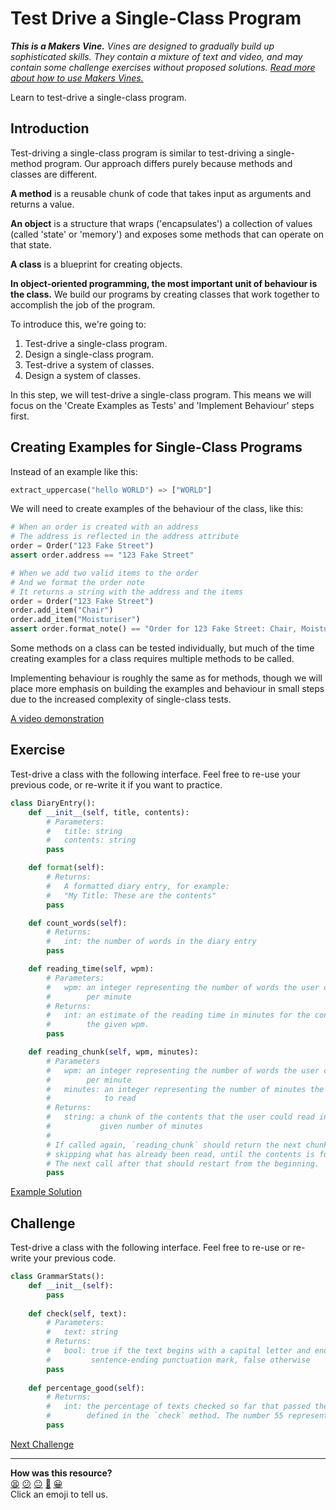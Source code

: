 # Test Drive a Single-Class Program

_**This is a Makers Vine.** Vines are designed to gradually build up
sophisticated skills. They contain a mixture of text and video, and may contain
some challenge exercises without proposed solutions. [Read more about how to use
Makers
Vines.](https://github.com/makersacademy/course/blob/main/labels/vines.md)_

Learn to test-drive a single-class program.

## Introduction

Test-driving a single-class program is similar to test-driving a single-method
program. Our approach differs purely because methods and classes are different.

**A method** is a reusable chunk of code that takes input as arguments and
returns a value.

**An object** is a structure that wraps ('encapsulates') a collection of values
(called 'state' or 'memory') and exposes some methods that can operate on that
state.

**A class** is a blueprint for creating objects.

**In object-oriented programming, the most important unit of behaviour is the
class.** We build our programs by creating classes that work together to
accomplish the job of the program.

To introduce this, we're going to:

1. Test-drive a single-class program.
2. Design a single-class program.
3. Test-drive a system of classes.
4. Design a system of classes.

In this step, we will test-drive a single-class program. This means we will
focus on the 'Create Examples as Tests' and 'Implement Behaviour' steps first.

## Creating Examples for Single-Class Programs

Instead of an example like this:

```python
extract_uppercase("hello WORLD") => ["WORLD"]
```

We will need to create examples of the behaviour of the class, like this:

```python
# When an order is created with an address
# The address is reflected in the address attribute
order = Order("123 Fake Street")
assert order.address == "123 Fake Street"

# When we add two valid items to the order
# And we format the order note
# It returns a string with the address and the items
order = Order("123 Fake Street")
order.add_item("Chair")
order.add_item("Moisturiser")
assert order.format_note() == "Order for 123 Fake Street: Chair, Moisturiser"
```

Some methods on a class can be tested individually, but much of the time
creating examples for a class requires multiple methods to be called.

Implementing behaviour is roughly the same as for methods, though we will place
more emphasis on building the examples and behaviour in small steps due to the
increased complexity of single-class tests.

[A video demonstration](https://www.youtube.com/watch?v=WAUOlZHWhBI&t=0s)

## Exercise

Test-drive a class with the following interface. Feel free to re-use your
previous code, or re-write it if you want to practice.

```python
class DiaryEntry():
    def __init__(self, title, contents):
        # Parameters:
        #   title: string
        #   contents: string
        pass

    def format(self):
        # Returns:
        #   A formatted diary entry, for example:
        #   "My Title: These are the contents"
        pass

    def count_words(self):
        # Returns:
        #   int: the number of words in the diary entry
        pass

    def reading_time(self, wpm):
        # Parameters:
        #   wpm: an integer representing the number of words the user can read 
        #        per minute
        # Returns:
        #   int: an estimate of the reading time in minutes for the contents at
        #        the given wpm.
        pass

    def reading_chunk(self, wpm, minutes):
        # Parameters
        #   wpm: an integer representing the number of words the user can read
        #        per minute
        #   minutes: an integer representing the number of minutes the user has
        #            to read
        # Returns:
        #   string: a chunk of the contents that the user could read in the
        #           given number of minutes
        #
        # If called again, `reading_chunk` should return the next chunk,
        # skipping what has already been read, until the contents is fully read.
        # The next call after that should restart from the beginning.
        pass
```

[Example Solution](https://www.youtube.com/watch?v=WAUOlZHWhBI&t=1251s)

## Challenge

Test-drive a class with the following interface. Feel free to re-use or re-write
your previous code.

```python
class GrammarStats():
    def __init__(self):
        pass
  
    def check(self, text):
        # Parameters:
        #   text: string
        # Returns:
        #   bool: true if the text begins with a capital letter and ends with a
        #         sentence-ending punctuation mark, false otherwise
        pass
  
    def percentage_good(self):
        # Returns:
        #   int: the percentage of texts checked so far that passed the check
        #        defined in the `check` method. The number 55 represents 55%.
        pass
```


[Next Challenge](06_design_a_class.md)

<!-- BEGIN GENERATED SECTION DO NOT EDIT -->

---

**How was this resource?**  
[😫](https://airtable.com/shrUJ3t7KLMqVRFKR?prefill_Repository=makersacademy%2Fgolden-square-in-python&prefill_File=challenges%2F05_test_drive_a_class.md&prefill_Sentiment=😫) [😕](https://airtable.com/shrUJ3t7KLMqVRFKR?prefill_Repository=makersacademy%2Fgolden-square-in-python&prefill_File=challenges%2F05_test_drive_a_class.md&prefill_Sentiment=😕) [😐](https://airtable.com/shrUJ3t7KLMqVRFKR?prefill_Repository=makersacademy%2Fgolden-square-in-python&prefill_File=challenges%2F05_test_drive_a_class.md&prefill_Sentiment=😐) [🙂](https://airtable.com/shrUJ3t7KLMqVRFKR?prefill_Repository=makersacademy%2Fgolden-square-in-python&prefill_File=challenges%2F05_test_drive_a_class.md&prefill_Sentiment=🙂) [😀](https://airtable.com/shrUJ3t7KLMqVRFKR?prefill_Repository=makersacademy%2Fgolden-square-in-python&prefill_File=challenges%2F05_test_drive_a_class.md&prefill_Sentiment=😀)  
Click an emoji to tell us.

<!-- END GENERATED SECTION DO NOT EDIT -->
